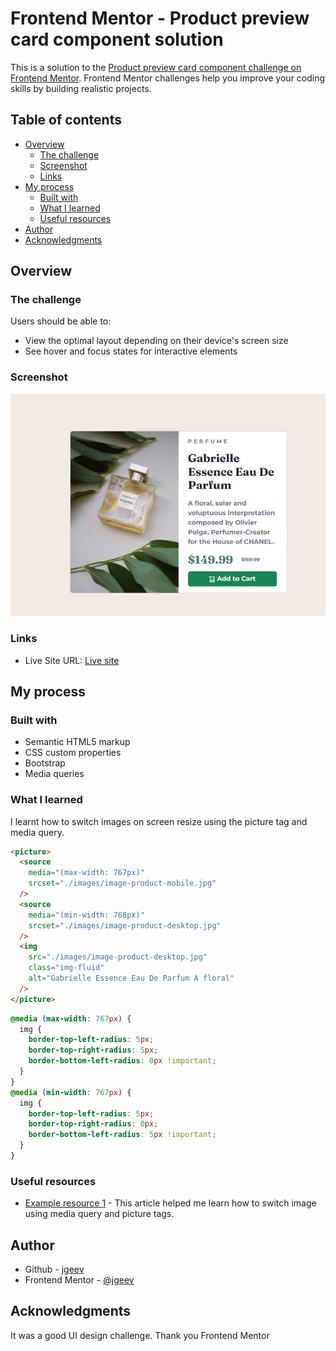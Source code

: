 # Frontend Mentor - Product preview card component solution

This is a solution to the [Product preview card component challenge on Frontend Mentor](https://www.frontendmentor.io/challenges/product-preview-card-component-GO7UmttRfa). Frontend Mentor challenges help you improve your coding skills by building realistic projects.

## Table of contents

- [Overview](#overview)
  - [The challenge](#the-challenge)
  - [Screenshot](#screenshot)
  - [Links](#links)
- [My process](#my-process)
  - [Built with](#built-with)
  - [What I learned](#what-i-learned)
  - [Useful resources](#useful-resources)
- [Author](#author)
- [Acknowledgments](#acknowledgments)

## Overview

### The challenge

Users should be able to:

- View the optimal layout depending on their device's screen size
- See hover and focus states for interactive elements

### Screenshot

![](./images/screenshot.JPG)

### Links

- Live Site URL: [Live site](https://jgeev.github.io/product-preview-card-component-main/)

## My process

### Built with

- Semantic HTML5 markup
- CSS custom properties
- Bootstrap
- Media queries

### What I learned

I learnt how to switch images on screen resize using the picture tag and media query.

```html
<picture>
  <source
    media="(max-width: 767px)"
    srcset="./images/image-product-mobile.jpg"
  />
  <source
    media="(min-width: 768px)"
    srcset="./images/image-product-desktop.jpg"
  />
  <img
    src="./images/image-product-desktop.jpg"
    class="img-fluid"
    alt="Gabrielle Essence Eau De Parfum A floral"
  />
</picture>
```

```css
@media (max-width: 767px) {
  img {
    border-top-left-radius: 5px;
    border-top-right-radius: 5px;
    border-bottom-left-radius: 0px !important;
  }
}
@media (min-width: 767px) {
  img {
    border-top-left-radius: 5px;
    border-top-right-radius: 0px;
    border-bottom-left-radius: 5px !important;
  }
}
```

### Useful resources

- [Example resource 1](https://stackoverflow.com/questions/30460681/changing-image-src-depending-on-screen-size) - This article helped me learn how to switch image using media query and picture tags.

## Author

- Github - [jgeev](https://github.com/jgeev)
- Frontend Mentor - [@jgeev](https://www.frontendmentor.io/profile/jgeev)

## Acknowledgments

It was a good UI design challenge. Thank you Frontend Mentor
